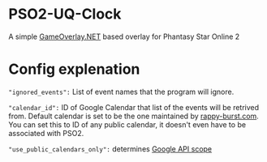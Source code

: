 # PSO2-UQ-Clock
A simple [GameOverlay.NET](https://github.com/michel-pi/GameOverlay.Net) based overlay for Phantasy Star Online 2

# Config explenation

`"ignored_events":` List of event names that the program will ignore.

`"calendar_id":` ID of Google Calendar that list of the events will be retrived from. Default calendar is set to be the one maintained by [rappy-burst.com](https://rappy-burst.com/). You can set this to ID of any public calendar, it doesn't even have to be associated with PSO2.

`"use_public_calendars_only":` determines [Google API scope](https://developers.google.com/identity/protocols/oauth2/scopes)
